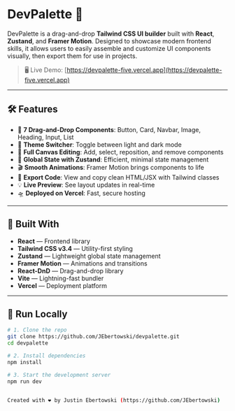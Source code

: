 # DevPalette 🎨

DevPalette is a drag-and-drop **Tailwind CSS UI builder** built with **React**, **Zustand**, and **Framer Motion**. Designed to showcase modern frontend skills, it allows users to easily assemble and customize UI components visually, then export them for use in projects.

> 🖥️ Live Demo: [https://devpalette-five.vercel.app](https://devpalette-five.vercel.app)

---

## 🛠 Features

- 🧱 **7 Drag-and-Drop Components**: Button, Card, Navbar, Image, Heading, Input, List
- 🎨 **Theme Switcher**: Toggle between light and dark mode
- 🧩 **Full Canvas Editing**: Add, select, reposition, and remove components
- 🧠 **Global State with Zustand**: Efficient, minimal state management
- 🎬 **Smooth Animations**: Framer Motion brings components to life
- 💾 **Export Code**: View and copy clean HTML/JSX with Tailwind classes
- 💡 **Live Preview**: See layout updates in real-time
- 🛸 **Deployed on Vercel**: Fast, secure hosting

---

## 🧰 Built With

- **React** — Frontend library
- **Tailwind CSS v3.4** — Utility-first styling
- **Zustand** — Lightweight global state management
- **Framer Motion** — Animations and transitions
- **React-DnD** — Drag-and-drop library
- **Vite** — Lightning-fast bundler
- **Vercel** — Deployment platform

---

## 🚀 Run Locally

```bash
# 1. Clone the repo
git clone https://github.com/JEbertowski/devpalette.git
cd devpalette

# 2. Install dependencies
npm install

# 3. Start the development server
npm run dev


Created with ❤️ by Justin Ebertowski (https://github.com/JEbertowski)
